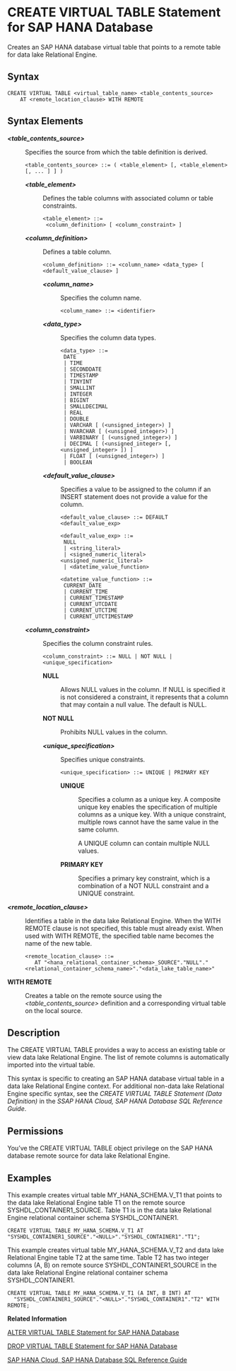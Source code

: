 <!-- loioe60ebf8ef9834860ae9e80785499853f -->

# CREATE VIRTUAL TABLE Statement for SAP HANA Database

Creates an SAP HANA database virtual table that points to a remote table for data lake Relational Engine.



## Syntax

```
CREATE VIRTUAL TABLE <virtual_table_name> <table_contents_source> 
    AT <remote_location_clause> WITH REMOTE 
```



<a name="loioe60ebf8ef9834860ae9e80785499853f__section_a5g_r4b_snb"/>

## Syntax Elements


<dl>
<dt><b>

*<table\_contents\_source\>*

</b></dt>
<dd>

Specifies the source from which the table definition is derived.

```
<table_contents_source> ::= ( <table_element> [, <table_element> [, ... ] ] )
```


<dl>
<dt><b>

*<table\_element\>*

</b></dt>
<dd>

Defines the table columns with associated column or table constraints.

```
<table_element> ::=
 <column_definition> [ <column_constraint> ]
```



</dd><dt><b>

*<column\_definition\>*

</b></dt>
<dd>

Defines a table column.

```
<column_definition> ::= <column_name> <data_type> [ <default_value_clause> ]
```


<dl>
<dt><b>

*<column\_name\>*

</b></dt>
<dd>

Specifies the column name.

```
<column_name> ::= <identifier>
```



</dd><dt><b>

*<data\_type\>*

</b></dt>
<dd>

Specifies the column data types.

```
<data_type> ::=
 DATE 
 | TIME 
 | SECONDDATE 
 | TIMESTAMP 
 | TINYINT 
 | SMALLINT 
 | INTEGER 
 | BIGINT 
 | SMALLDECIMAL 
 | REAL 
 | DOUBLE  
 | VARCHAR [ (<unsigned_integer>) ]
 | NVARCHAR [ (<unsigned_integer>) ] 
 | VARBINARY [ (<unsigned_integer>) ] 
 | DECIMAL [ (<unsigned_integer> [, <unsigned_integer> ]) ] 
 | FLOAT [ (<unsigned_integer>) ] 
 | BOOLEAN
```



</dd><dt><b>

*<default\_value\_clause\>*

</b></dt>
<dd>

Specifies a value to be assigned to the column if an INSERT statement does not provide a value for the column.

```
<default_value_clause> ::= DEFAULT <default_value_exp>

<default_value_exp> ::= 
 NULL 
 | <string_literal>
 | <signed_numeric_literal> <unsigned_numeric_literal> 
 | <datetime_value_function>

<datetime_value_function> ::= 
 CURRENT_DATE 
 | CURRENT_TIME 
 | CURRENT_TIMESTAMP 
 | CURRENT_UTCDATE 
 | CURRENT_UTCTIME 
 | CURRENT_UTCTIMESTAMP
```



</dd>
</dl>



</dd><dt><b>

*<column\_constraint\>*

</b></dt>
<dd>

Specifies the column constraint rules.

```
<column_constraint> ::= NULL | NOT NULL | <unique_specification>
```


<dl>
<dt><b>

NULL

</b></dt>
<dd>

Allows NULL values in the column. If NULL is specified it is not considered a constraint, it represents that a column that may contain a null value. The default is NULL.



</dd><dt><b>

NOT NULL

</b></dt>
<dd>

Prohibits NULL values in the column.



</dd><dt><b>

*<unique\_specification\>*

</b></dt>
<dd>

Specifies unique constraints.

```
<unique_specification> ::= UNIQUE | PRIMARY KEY
```


<dl>
<dt><b>

UNIQUE

</b></dt>
<dd>

Specifies a column as a unique key. A composite unique key enables the specification of multiple columns as a unique key. With a unique constraint, multiple rows cannot have the same value in the same column.

A UNIQUE column can contain multiple NULL values.



</dd><dt><b>

PRIMARY KEY

</b></dt>
<dd>

Specifies a primary key constraint, which is a combination of a NOT NULL constraint and a UNIQUE constraint.



</dd>
</dl>



</dd>
</dl>



</dd>
</dl>



</dd><dt><b>

*<remote\_location\_clause\>*

</b></dt>
<dd>

Identifies a table in the data lake Relational Engine. When the WITH REMOTE clause is not specified, this table must already exist. When used with WITH REMOTE, the specified table name becomes the name of the new table.

```
<remote_location_clause> ::= 
   AT "<hana_relational_container_schema>_SOURCE"."NULL"."<relational_container_schema_name>"."<data_lake_table_name>"
```



</dd><dt><b>

WITH REMOTE

</b></dt>
<dd>

Creates a table on the remote source using the *<table\_contents\_source\>* definition and a corresponding virtual table on the local source.



</dd>
</dl>



## Description

The CREATE VIRTUAL TABLE provides a way to access an existing table or view data lake Relational Engine. The list of remote columns is automatically imported into the virtual table.

This syntax is specific to creating an SAP HANA database virtual table in a data lake Relational Engine context. For additional non-data lake Relational Engine specific syntax, see the *CREATE VIRTUAL TABLE Statement \(Data Definition\)* in the *SSAP HANA Cloud, SAP HANA Database SQL Reference Guide*.



<a name="loioe60ebf8ef9834860ae9e80785499853f__section_opr_ddt_5cb"/>

## Permissions

You’ve the CREATE VIRTUAL TABLE object privilege on the SAP HANA database remote source for data lake Relational Engine.



## Examples

This example creates virtual table MY\_HANA\_SCHEMA.V\_T1 that points to the data lake Relational Engine table T1 on the remote source SYSHDL\_CONTAINER1\_SOURCE. Table T1 is in the data lake Relational Engine relational container schema SYSHDL\_CONTAINER1.

```
CREATE VIRTUAL TABLE MY_HANA_SCHEMA.V_T1 AT "SYSHDL_CONTAINER1_SOURCE"."<NULL>"."SYSHDL_CONTAINER1"."T1";
```

This example creates virtual table MY\_HANA\_SCHEMA.V\_T2 and data lake Relational Engine table T2 at the same time. Table T2 has two integer columns \(A, B\) on remote source SYSHDL\_CONTAINER1\_SOURCE in the data lake Relational Engine relational container schema SYSHDL\_CONTAINER1.

```
CREATE VIRTUAL TABLE MY_HANA_SCHEMA.V_T1 (A INT, B INT) AT 
  "SYSHDL_CONTAINER1_SOURCE"."<NULL>"."SYSHDL_CONTAINER1"."T2" WITH REMOTE;
```

**Related Information**  


[ALTER VIRTUAL TABLE Statement for SAP HANA Database](alter-virtual-table-statement-for-sap-hana-database-65ead35.md "Refresh the metadata of an SAP HANA database virtual table that points to a data lake Relational Engine table.")

[DROP VIRTUAL TABLE Statement for SAP HANA Database](drop-virtual-table-statement-for-sap-hana-database-6a7fe7e.md "Removes an SAP HANA database virtual table that points to a data lake Relational Engine table from theSAP HANA database.")

[SAP HANA Cloud, SAP HANA Database SQL Reference Guide](https://help.sap.com/viewer/c1d3f60099654ecfb3fe36ac93c121bb/cloud/en-US)

